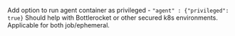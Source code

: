 Add option to run agent container as privileged - `"agent" : {"privileged": true}`
Should help with Bottlerocket or other secured k8s environments.
Applicable for both job/ephemeral.